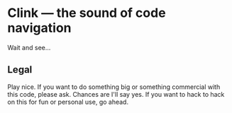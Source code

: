 # Clink — the sound of code navigation

Wait and see...

## Legal

Play nice. If you want to do something big or something commercial with this code, please ask.
Chances are I'll say yes. If you want to hack to hack on this for fun or personal use, go ahead.
